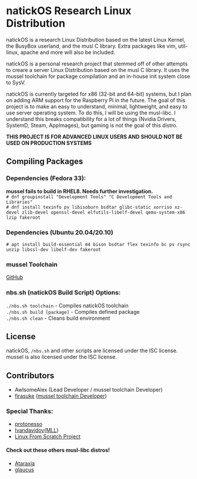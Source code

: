 # natickOS Research Linux Distribution
natickOS is a research Linux Distribution based on the latest Linux Kernel, the BusyBox userland, and the musl C library. Extra packages like vim, util-linux, apache and more will also be included.

natickOS is a personal research project that stemmed off of other attempts to creare a server Linux Distribution based on the musl C library. It uses the mussel toolchain for package compilation and an in-house init system close to SysV.

natickOS is currently targeted for x86 (32-bit and 64-bit) systems, but I plan on adding ARM support for the Raspberry Pi in the future. The goal of this project is to make an easy to understand, minimal, lightweight, and easy to use server operating system. To do this, I will be using the musl-libc. I understand this breaks compatibility for a lot of things (Nvidia Drivers, SystemD, Steam, AppImages), but gaming is not the goal of this distro.

**THIS PROJECT IS FOR ADVANCED LINUX USERS AND SHOULD NOT BE USED ON PRODUCTION SYSTEMS**

## Compiling Packages
### Dependencies (Fedora 33):
**mussel fails to build in RHEL8. Needs further investigation.**
<br>
`# dnf groupinstall "Development Tools" "C Development Tools and Libraries"`
<br>
`# dnf install texinfo pv libisoburn bsdtar glibc-static xorriso xz-devel zlib-devel openssl-devel elfutils-libelf-devel qemu-system-x86 lzip fakeroot`
<br>
### Dependencies (Ubuntu 20.04/20.10)
`# apt install build-essential m4 bison bsdtar flex texinfo bc pv rsync unzip libssl-dev libelf-dev fakeroot`
<br>
### mussel Toolchain
[GitHub](https://github.com/firasuke/mussel)
<br>
### nbs.sh (natickOS Build Script) Options:
`./nbs.sh toolchain` - Compiles natickOS toolchain
<br>
`./nbs.sh build [package]` - Compiles defined package
<br>
`./nbs.sh clean` - Cleans build environment

## License
natickOS, `/nbs.sh` and other scripts are licensed under the ISC license. <br>
mussel is also licensed under the ISC license.

## Contributors
- AwlsomeAlex (Lead Developer / mussel toolchain Developer)
- [firasuke](https://github.com/firasuke) ([mussel toolchain Developer](https://github.com/firasuke/mussel))

### Special Thanks:
- [protonesso](https://github.com/protonesso)
- [Ivandavidov](https://github.com/ivandavidov)([MLL](https://github.com/ivandavidov/minimal))
- [Linux From Scratch Project](http://www.linuxfromscratch.org/)

#### Check out these others musl-libc distros!
- [Ataraxia](https://github.com/ataraxialinux/ataraxia)
- [glaucus](https://www.glaucuslinux.org/)